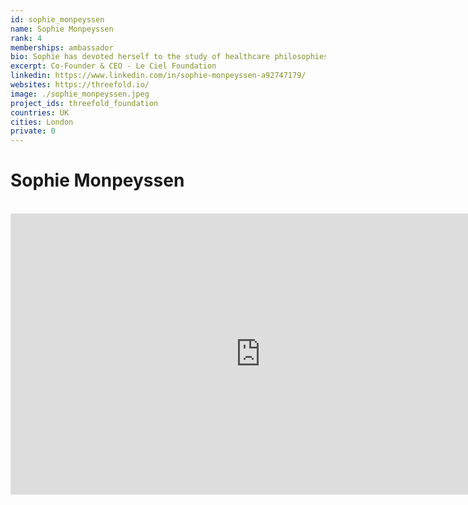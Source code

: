 ```yaml
---
id: sophie_monpeyssen
name: Sophie Monpeyssen
rank: 4
memberships: ambassador
bio: Sophie has devoted herself to the study of healthcare philosophies and practices that harmonize mind, body and spirit, including sophrology and massage. She is a graduate of the Sorbonne holding an MA in Musicology, Psychology and Pedagogy. Inspired by her training with Spiritual Elders since 2007, Sophie coaches companies and individuals to become the best version of themselves.
excerpt: Co-Founder & CEO - Le Ciel Foundation
linkedin: https://www.linkedin.com/in/sophie-monpeyssen-a92747179/
websites: https://threefold.io/
image: ./sophie_monpeyssen.jpeg
project_ids: threefold_foundation
countries: UK
cities: London
private: 0
---
```


# Sophie Monpeyssen

<BR>

<iframe src="https://player.vimeo.com/video/414707207" width="800" height="450" frameborder="0" allow="autoplay; fullscreen" allowfullscreen></iframe>

<BR>
